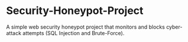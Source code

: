 # Security-Honeypot-Project
A simple web security honeypot project that monitors and blocks cyber-attack attempts (SQL Injection and Brute-Force).
